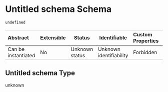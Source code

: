 # Untitled schema Schema

```txt
undefined
```




| Abstract            | Extensible | Status         | Identifiable            | Custom Properties | Additional Properties | Access Restrictions | Defined In                                                                    |
| :------------------ | ---------- | -------------- | ----------------------- | :---------------- | --------------------- | ------------------- | ----------------------------------------------------------------------------- |
| Can be instantiated | No         | Unknown status | Unknown identifiability | Forbidden         | Allowed               | none                | [link_tod.schema.json](../../out/link_tod.schema.json "open original schema") |

## Untitled schema Type

unknown
